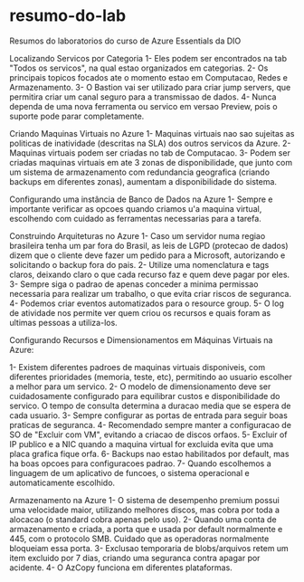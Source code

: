 # resumo-do-lab
Resumos do laboratorios do curso de Azure Essentials da DIO

Localizando Servicos por Categoria
1- Eles podem ser encontrados na tab "Todos os servicos", na qual estao organizados em categorias.
2- Os principais topicos focados ate o momento estao em Computacao, Redes e Armazenamento.
3- O Bastion vai ser utilizado para criar jump servers, que permitira criar um canal seguro para a transmissao de dados.
4- Nunca dependa de uma nova ferramenta ou servico em versao Preview, pois o suporte pode parar completamente.

Criando Maquinas Virtuais no Azure
1- Maquinas virtuais nao sao sujeitas as politicas de inatividade (descritas na SLA) dos outros servicos da Azure.
2- Maquinas virtuais podem ser criadas no tab de Computacao.
3- Podem ser criadas maquinas virtuais em ate 3 zonas de disponibilidade, que junto com um sistema de armazenamento com redundancia geografica (criando backups em diferentes zonas), aumentam a disponibilidade do sistema.

Configurando uma instância de Banco de Dados na Azure
1- Sempre e importante verificar as opcoes quando criamos u'a maquina virtual, escolhendo com cuidado as ferramentas necessarias para a tarefa.

Construindo Arquiteturas no Azure
1- Caso um servidor numa regiao brasileira tenha um par fora do Brasil, as leis de LGPD (protecao de dados) dizem que o cliente deve fazer um pedido para a Microsoft, autorizando e solicitando o backup fora do pais.
2- Utilize uma nomenclatura e tags claros, deixando claro o que cada recurso faz e quem deve pagar por eles.
3- Sempre siga o padrao de apenas conceder a minima permissao necessaria para realizar um trabalho, o que evita criar riscos de seguranca.
4- Podemos criar eventos automatizados para o resource group.
5- O log de atividade nos permite ver quem criou os recursos e quais foram as ultimas pessoas a utiliza-los.

Configurando Recursos e Dimensionamentos em Máquinas Virtuais na Azure:

1- Existem diferentes padroes de maquinas virtuais disponiveis, com diferentes prioridades (memoria, teste, etc), permitindo ao usuario escolher a melhor para um servico.
2- O modelo de dimensionamento deve ser cuidadosamente configurado para equilibrar custos e disponibilidade do servico. O tempo de consulta determina a duracao media que se espera de cada usuario.
3- Sempre configurar as portas de entrada para seguir boas praticas de seguranca.
4- Recomendado sempre manter a configuracao de SO de "Excluir com VM", evitando a criacao de discos orfaos.
5- Excluir of IP publico e a NIC quando a maquina virtual for excluida evita que uma placa grafica fique orfa.
6- Backups nao estao habilitados por default, mas ha boas opcoes para configuracoes padrao.
7- Quando escolhemos a linguagem de um aplicativo de funcoes, o sistema operacional e automaticamente escolhido.

Armazenamento na Azure
1- O sistema de desempenho premium possui uma velocidade maior, utilizando melhores discos, mas cobra por toda a alocacao (o standard cobra apenas pelo uso).
2- Quando uma conta de armazenamento e criada, a porta que e usada por default normalmente e 445, com o protocolo SMB. Cuidado que as operadoras normalmente bloqueiam essa porta.
3- Exclusao temporaria de blobs/arquivos retem um item excluido por 7 dias, criando uma seguranca contra apagar por acidente.
4- O AzCopy funciona em diferentes plataformas.
